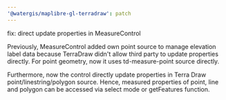 ```yaml
---
'@watergis/maplibre-gl-terradraw': patch
---
```


fix: direct update properties in MeasureControl

Previously, MeasureControl added own point source to manage elevation label data because TerraDraw didn't allow third party to update properties directly. For point geometry, now it uses td-measure-point source directly.

Furthermore, now the control directly update properties in Terra Draw point/linestring/polygon source. Hence, measured properties of point, line and polygon can be accessed via select mode or getFeatures function.
